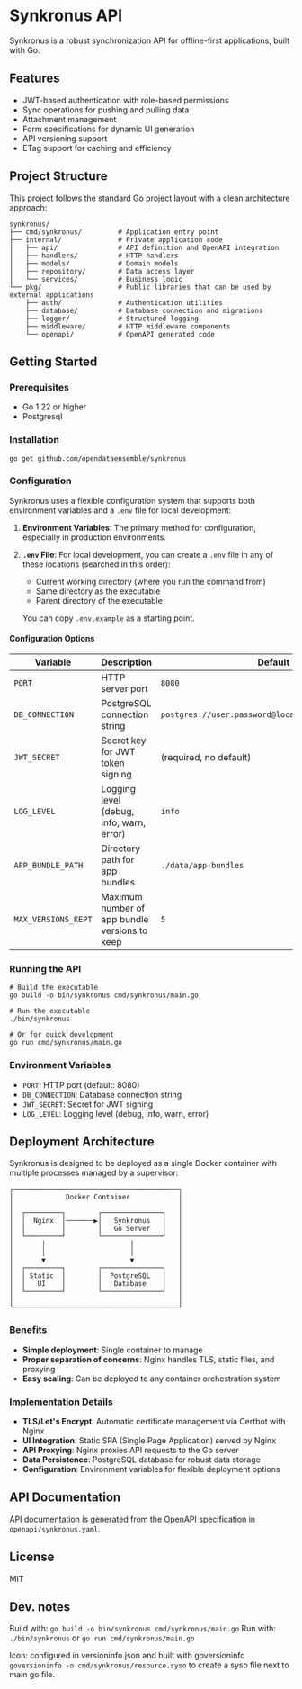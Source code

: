 # Synkronus API

Synkronus is a robust synchronization API for offline-first applications, built with Go.

## Features

- JWT-based authentication with role-based permissions
- Sync operations for pushing and pulling data
- Attachment management
- Form specifications for dynamic UI generation
- API versioning support
- ETag support for caching and efficiency

## Project Structure

This project follows the standard Go project layout with a clean architecture approach:

```
synkronus/
├── cmd/synkronus/         # Application entry point
├── internal/              # Private application code
│   ├── api/               # API definition and OpenAPI integration
│   ├── handlers/          # HTTP handlers
│   ├── models/            # Domain models
│   ├── repository/        # Data access layer
│   └── services/          # Business logic
└── pkg/                   # Public libraries that can be used by external applications
    ├── auth/              # Authentication utilities
    ├── database/          # Database connection and migrations
    ├── logger/            # Structured logging
    ├── middleware/        # HTTP middleware components
    └── openapi/           # OpenAPI generated code
```

## Getting Started

### Prerequisites

- Go 1.22 or higher
- Postgresql

### Installation

```
go get github.com/opendataensemble/synkronus
```

### Configuration

Synkronus uses a flexible configuration system that supports both environment variables and a `.env` file for local development:

1. **Environment Variables**: The primary method for configuration, especially in production environments.

2. **`.env` File**: For local development, you can create a `.env` file in any of these locations (searched in this order):
   - Current working directory (where you run the command from)
   - Same directory as the executable
   - Parent directory of the executable

   You can copy `.env.example` as a starting point.

#### Configuration Options

| Variable | Description | Default |
|----------|-------------|--------|
| `PORT` | HTTP server port | `8080` |
| `DB_CONNECTION` | PostgreSQL connection string | `postgres://user:password@localhost:5432/synkronus` |
| `JWT_SECRET` | Secret key for JWT token signing | (required, no default) |
| `LOG_LEVEL` | Logging level (debug, info, warn, error) | `info` |
| `APP_BUNDLE_PATH` | Directory path for app bundles | `./data/app-bundles` |
| `MAX_VERSIONS_KEPT` | Maximum number of app bundle versions to keep | `5` |

### Running the API

```
# Build the executable
go build -o bin/synkronus cmd/synkronus/main.go

# Run the executable
./bin/synkronus

# Or for quick development
go run cmd/synkronus/main.go
```

### Environment Variables

- `PORT`: HTTP port (default: 8080)
- `DB_CONNECTION`: Database connection string
- `JWT_SECRET`: Secret for JWT signing
- `LOG_LEVEL`: Logging level (debug, info, warn, error)

## Deployment Architecture

Synkronus is designed to be deployed as a single Docker container with multiple processes managed by a supervisor:

```
┌─────────────────────────────────────────┐
│             Docker Container            │
│                                         │
│  ┌─────────┐        ┌───────────────┐   │
│  │  Nginx  │───────▶│   Synkronus   │   │
│  │         │        │   Go Server   │   │
│  └─────────┘        └───────────────┘   │
│       │                     │           │
│       │                     │           │
│       ▼                     ▼           │
│  ┌─────────┐        ┌───────────────┐   │
│  │ Static  │        │  PostgreSQL   │   │
│  │   UI    │        │   Database    │   │
│  └─────────┘        └───────────────┘   │
│                                         │
└─────────────────────────────────────────┘
```

### Benefits

- **Simple deployment**: Single container to manage
- **Proper separation of concerns**: Nginx handles TLS, static files, and proxying
- **Easy scaling**: Can be deployed to any container orchestration system

### Implementation Details

- **TLS/Let's Encrypt**: Automatic certificate management via Certbot with Nginx
- **UI Integration**: Static SPA (Single Page Application) served by Nginx
- **API Proxying**: Nginx proxies API requests to the Go server
- **Data Persistence**: PostgreSQL database for robust data storage
- **Configuration**: Environment variables for flexible deployment options

## API Documentation

API documentation is generated from the OpenAPI specification in `openapi/synkronus.yaml`.

## License

MIT

## Dev. notes
Build with: `go build -o bin/synkronus cmd/synkronus/main.go`
Run with: `./bin/synkronus` or `go run cmd/synkronus/main.go`

Icon: configured in versioninfo.json and built with goversioninfo `goversioninfo -o cmd/synkronus/resource.syso` to create a syso file next to main go file.